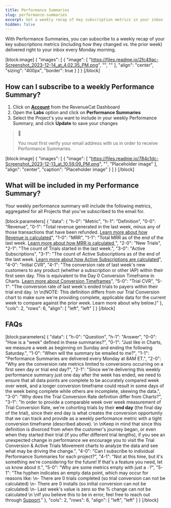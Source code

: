 ```yaml
---
title: Performance Summaries
slug: performance-summaries
excerpt: Get a weekly recap of key subscription metrics in your inbox
hidden: false
---
```

With Performance Summaries, you can subscribe to a weekly recap of your key subscriptions metrics (including how they changed vs. the prior week) delivered right to your inbox every Monday morning.

[block:image]
{
  "images": [
    {
      "image": [
        "https://files.readme.io/2fc49ac-Screenshot_2023-12-14_at_4.02.35_PM.png",
        "",
        ""
      ],
      "align": "center",
      "sizing": "400px",
      "border": true
    }
  ]
}
[/block]


## How can I subscribe to a weekly Performance Summary?

1. Click on [**Account**](https://app.revenuecat.com/settings/account) from the RevenueCat Dashboard
2. Open the **Labs** option and click on **Performance Summaries**
3. Select the Project's you want to include in your weekly Performance Summary, and click **Update** to save your changes

> 📘 
> 
> You must first verify your email address with us in order to receive Performance Summaries.

[block:image]
{
  "images": [
    {
      "image": [
        "https://files.readme.io/784c1dc-Screenshot_2023-12-13_at_10.59.09_PM.png",
        "",
        "Placeholder image"
      ],
      "align": "center",
      "caption": "Placeholder image"
    }
  ]
}
[/block]


## What will be included in my Performance Summary?

Your weekly performance summary will include the following metrics, aggregated for all Projects that you've subscribed to the email for.

[block:parameters]
{
  "data": {
    "h-0": "Metric",
    "h-1": "Definition",
    "0-0": "Revenue",
    "0-1": "Total revenue generated in the last week, minus any of those transactions that have been refunded. [Learn more about how Revenue is calculated](https://www.revenuecat.com/docs/revenue-chart)",
    "1-0": "MRR",
    "1-1": "Total MRR as of the end of the last week. [Learn more about how MRR is calculated ](https://www.revenuecat.com/docs/monthly-recurring-revenue-mrr-chart)",
    "2-0": "New Trials",
    "2-1": "The count of Trials started in the last week.",
    "3-0": "Active Subscriptions",
    "3-1": "The count of Active Subscriptions as of the end of the last week. [Learn more about how Active Subscriptions are calculated](https://www.revenuecat.com/docs/active-subscriptions-chart)",
    "4-0": "Initial CVR",
    "4-1": "The conversion rate of last week's new customers to any product (whether a subscription or other IAP) within their first seen day. This is equivalent to the Day 0 Conversion Timeframe in Charts. [Learn more about Conversion Timeframes](https://www.revenuecat.com/docs/charts-feature-incomplete-periods#conversion-timeframe-in-conversion-charts)",
    "5-0": "Trial CVR",
    "5-1": "The conversion rate of last week's ended trials to payers within their trial end day.  \n  \n(NOTE: This definition differs from our Trial Conversion chart to make sure we're providing complete, applicable data for the current week to compare against the prior week. Learn more about why below.)"
  },
  "cols": 2,
  "rows": 6,
  "align": [
    "left",
    "left"
  ]
}
[/block]


## FAQs

[block:parameters]
{
  "data": {
    "h-0": "Question",
    "h-1": "Answer",
    "0-0": "How is a \"week\" defined in these summaries?",
    "0-1": "Just like in Charts, we measure a week as beginning on Sunday and ending the following Saturday.",
    "1-0": "When will the summary be emailed to me?",
    "1-1": "Performance Summaries are delivered every Monday at 8AM ET.",
    "2-0": "Why are the conversion rate metrics limited to conversions occurring on a first seen day or trial end day?",
    "2-1": "Since we're delivering this weekly performance summary just one day after the week has ended, we need to ensure that all data points are complete to be accurately compared week over week, and a longer conversion timeframe could result in some days of the week being complete while others are incomplete, skewing the data.",
    "3-0": "Why does the Trial Conversion Rate definition differ from Charts?",
    "3-1": "In order to provide a comparable week over week measurement of Trial Conversion Rate, we're cohorting trials by their **end day** (the final day of the trial), since their end day is what creates the conversion opportunity that we can track and provide as a weekly performance metric with a tight conversion timeframe (described above).  \n  \nKeep in mind that since this definition is divorced from when the customer's journey began, or even when they started their trial (if you offer different trial lengths), if you see an unexpected change in performance we encourage you to visit the Trial Conversion & Active Trials Movement charts to analyze the data and see what may be driving the change.",
    "4-0": "Can I subscribe to individual Performance Summaries for each project?",
    "4-1": "Not at this time, but it's something we're considering for the future! If that's a feature you need, let us know about it.",
    "5-0": "Why are some metrics empty with just a `-`?",
    "5-1": "The hyphen indicates an empty data point, which may occur for reasons like:  \n- There are 0 trials completed (so trial conversion can not be calculated)  \n- There are 0 installs (so initial conversion can not be calculated)  \n- Last week's value is zero so the % change can not be calculated  \n  \nIf you believe this to be in error, feel free to reach out through [Support](https://app.revenuecat.com/settings/support)."
  },
  "cols": 2,
  "rows": 6,
  "align": [
    "left",
    "left"
  ]
}
[/block]
